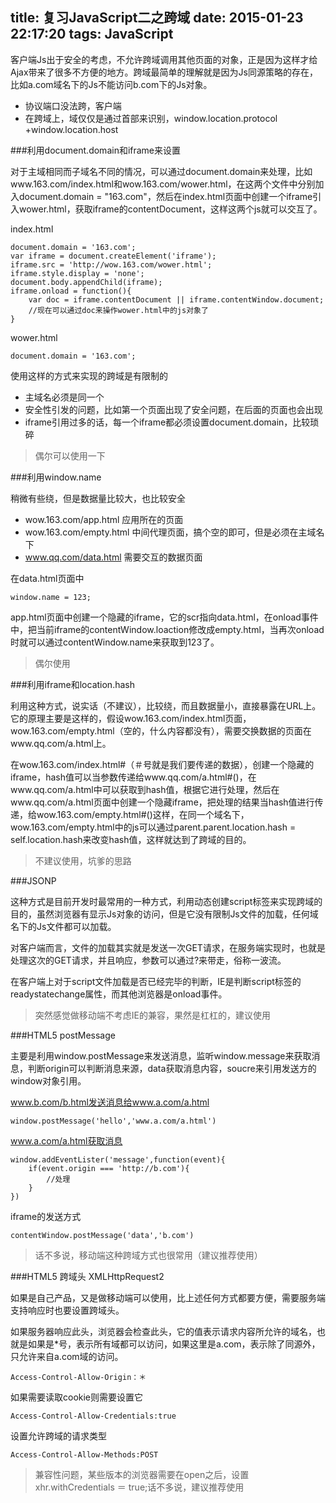title: 复习JavaScript二之跨域
date: 2015-01-23 22:17:20
tags: JavaScript
---

客户端Js出于安全的考虑，不允许跨域调用其他页面的对象，正是因为这样才给Ajax带来了很多不方便的地方。跨域最简单的理解就是因为Js同源策略的存在，比如a.com域名下的Js不能访问b.com下的Js对象。

* 协议端口没法跨，客户端
* 在跨域上，域仅仅是通过首部来识别，window.location.protocol +window.location.host

###利用document.domain和iframe来设置

对于主域相同而子域名不同的情况，可以通过document.domain来处理，比如www.163.com/index.html和wow.163.com/wower.html，在这两个文件中分别加入document.domain = "163.com"，然后在index.html页面中创建一个iframe引入wower.html，获取iframe的contentDocument，这样这两个js就可以交互了。

index.html

	document.domain = '163.com';
	var iframe = document.createElement('iframe');
	iframe.src = 'http://wow.163.com/wower.html';
	iframe.style.display = 'none'; 
	document.body.appendChild(iframe);
	iframe.onload = function(){
		var doc = iframe.contentDocument || iframe.contentWindow.document;
		//现在可以通过doc来操作wower.html中的js对象了
	}

wower.html

	document.domain = '163.com';
	
使用这样的方式来实现的跨域是有限制的

* 主域名必须是同一个
* 安全性引发的问题，比如第一个页面出现了安全问题，在后面的页面也会出现
* iframe引用过多的话，每一个iframe都必须设置document.domain，比较琐碎

> 偶尔可以使用一下

###利用window.name

稍微有些绕，但是数据量比较大，也比较安全

* wow.163.com/app.html 应用所在的页面
* wow.163.com/empty.html 中间代理页面，搞个空的即可，但是必须在主域名下
* www.qq.com/data.html 需要交互的数据页面

在data.html页面中

	window.name = 123;

app.html页面中创建一个隐藏的iframe，它的scr指向data.html，在onload事件中，把当前iframe的contentWindow.loaction修改成empty.html，当再次onload时就可以通过contentWindow.name来获取到123了。

> 偶尔使用


###利用iframe和location.hash

利用这种方式，说实话（不建议），比较绕，而且数据量小，直接暴露在URL上。它的原理主要是这样的，假设wow.163.com/index.html页面，wow.163.com/empty.html（空的，什么内容都没有），需要交换数据的页面在www.qq.com/a.html上。

在wow.163.com/index.html#（＃号就是我们要传递的数据），创建一个隐藏的iframe，hash值可以当参数传递给www.qq.com/a.html#()，在www.qq.com/a.html中可以获取到hash值，根据它进行处理，然后在www.qq.com/a.html页面中创建一个隐藏iframe，把处理的结果当hash值进行传递，给wow.163.com/empty.html#()这样，在同一个域名下，wow.163.com/empty.html中的js可以通过parent.parent.location.hash = self.location.hash来改变hash值，这样就达到了跨域的目的。

> 不建议使用，坑爹的思路



###JSONP

这种方式是目前开发时最常用的一种方式，利用动态创建script标签来实现跨域的目的，虽然浏览器有显示Js对象的访问，但是它没有限制Js文件的加载，任何域名下的Js文件都可以加载。

对客户端而言，文件的加载其实就是发送一次GET请求，在服务端实现时，也就是处理这次的GET请求，并且响应，参数可以通过?来带走，俗称一波流。

在客户端上对于script文件加载是否已经完毕的判断，IE是判断script标签的readystatechange属性，而其他浏览器是onload事件。

> 突然感觉做移动端不考虑IE的兼容，果然是杠杠的，建议使用

###HTML5 postMessage

主要是利用window.postMessage来发送消息，监听window.message来获取消息，判断origin可以判断消息来源，data获取消息内容，soucre来引用发送方的window对象引用。

www.b.com/b.html发送消息给www.a.com/a.html

	window.postMessage('hello','www.a.com/a.html')
	
www.a.com/a.html获取消息

	window.addEventLister('message',function(event){
		if(event.origin === 'http://b.com'){
		    //处理
		}
	})

iframe的发送方式

	contentWindow.postMessage('data','b.com')

> 话不多说，移动端这种跨域方式也很常用（建议推荐使用）


###HTML5 跨域头 XMLHttpRequest2

如果是自己产品，又是做移动端可以使用，比上述任何方式都要方便，需要服务端支持响应时也要设置跨域头。

如果服务器响应此头，浏览器会检查此头，它的值表示请求内容所允许的域名，也就是如果是*号，表示所有域都可以访问，如果这里是a.com，表示除了同源外，只允许来自a.com域的访问。
	
	Access-Control-Allow-Origin：＊

如果需要读取cookie则需要设置它
	
	Access-Control-Allow-Credentials:true
	
设置允许跨域的请求类型

	Access-Control-Allow-Methods:POST

> 兼容性问题，某些版本的浏览器需要在open之后，设置xhr.withCredentials ＝ true;话不多说，建议推荐使用





